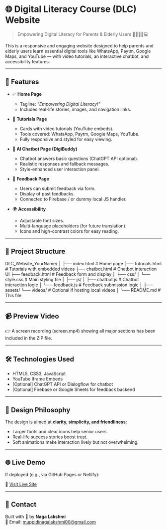 # 🌐 Digital Literacy Course (DLC) Website

> Empowering Digital Literacy for Parents & Elderly Users 👨‍👩‍👧‍👦💻

This is a responsive and engaging website designed to help parents and elderly users learn essential digital tools like WhatsApp, Paytm, Google Maps, and YouTube — with video tutorials, an interactive chatbot, and accessibility features.

---

## 🚀 Features

- ✅ **Home Page**
  - Tagline: *"Empowering Digital Literacy!"*
  - Includes real-life stories, images, and navigation links.
  
- 📘 **Tutorials Page**
  - Cards with video tutorials (YouTube embeds).
  - Tools covered: WhatsApp, Paytm, Google Maps, YouTube.
  - Fully responsive and styled for easy viewing.

- 💬 **AI Chatbot Page (DigiBuddy)**
  - Chatbot answers basic questions (ChatGPT API optional).
  - Realistic responses and fallback messages.
  - Style-enhanced user interaction panel.

- 📝 **Feedback Page**
  - Users can submit feedback via form.
  - Display of past feedbacks.
  - Connected to Firebase / or dummy local JS handler.

- 🌍 **Accessibility**
  - Adjustable font sizes.
  - Multi-language placeholders (for future translation).
  - Icons and high-contrast colors for easy reading.

---

## 📂 Project Structure
DLC_Website_YourName/ │
        ├── index.html             # Home page 
        ├── tutorials.html         # Tutorials with embedded videos 
        ├── chatbot.html           # Chatbot interaction UI 
        ├── feedback.html          # Feedback form and display 
        │ ├── css/ 
          │ 
           └── style.css          # Main styling file 
        │ 
        ├── js/
        │   ├── chatbot.js         # Chatbot interaction logic
        │   └── feedback.js        # Feedback submission logic
        │ ├── assets/
          └── videos/            # Optional if hosting local videos 
        │
        └── README.md              # This file

   ---

## 📹 Preview Video

👉 A screen recording (screen.mp4) showing all major sections has been included in the ZIP file.

---

## 🛠️ Technologies Used

- HTML5, CSS3, JavaScript
- YouTube Iframe Embeds
- [Optional] ChatGPT API or Dialogflow for chatbot
- [Optional] Firebase or Google Sheets for feedback backend

---

## 🧠 Design Philosophy

The design is aimed at **clarity, simplicity, and friendliness**:
- Larger fonts and clear icons help senior users.
- Real-life success stories boost trust.
- Soft animations make interaction lively but not overwhelming.

---

## 🌐 Live Demo

If deployed (e.g., via GitHub Pages or Netlify):

🔗 [Visit Live Site](https://yourusername.github.io/DLC_Website)

---

## 📧 Contact

Built with 💙 by **Naga Lakshmi**  
📧 Email: muppidinagalakshmi00@gmail.com  

